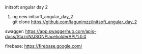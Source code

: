 initsoft angular day 2

1. ng new initsoft_angular_day_2 <br/>
   git clone https://github.com/lagunimzz/initsoft_angular_day_2

swagger: https://app.swaggerhub.com/apis-docs/StazriN/JSONPlaceholderAPI/1.0.0

firebase: https://firebase.google.com/
